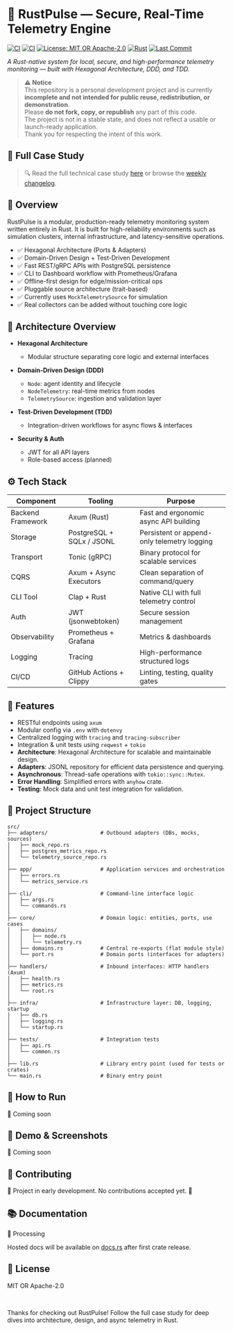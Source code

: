 # 🚀 RustPulse — Secure, Real-Time Telemetry Engine
[![CI](https://github.com/vinecksie/rustpulse/actions/workflows/ci.yml/badge.svg)](https://github.com/vinecksie/rustpulse/actions)
[![CI](https://github.com/vinecksie/rustpulse/actions/workflows/audit.yml/badge.svg)](https://github.com/vinecksie/rustpulse/actions)
[![License: MIT OR Apache-2.0](https://img.shields.io/badge/license-MIT%20OR%20Apache--2.0-blue)](./LICENSE)
[![Rust](https://img.shields.io/badge/rust-stable-orange)](https://www.rust-lang.org/)
[![Last Commit](https://img.shields.io/github/last-commit/vinecksie/rustpulse)](https://github.com/vinecksie/rustpulse)


*A Rust-native system for local, secure, and high-performance telemetry monitoring — built with Hexagonal Architecture, DDD, and TDD.*

> **⚠️ Notice**  
> This repository is a personal development project and is currently **incomplete and not intended for public reuse, redistribution, or demonstration**.  
> Please **do not fork, copy, or republish** any part of this code.  
> The project is not in a stable state, and does not reflect a usable or launch-ready application.  
> Thank you for respecting the intent of this work.

## 📖 Full Case Study

> 🔍 Read the full technical case study [here](https://vinecksie.super.site/) or browse the [weekly changelog](https://github.com/VinEckSie/rust-weekly-changelog).


## 📡 Overview

RustPulse is a modular, production-ready telemetry monitoring system written entirely in Rust. It is built for high-reliability environments such as simulation clusters, internal infrastructure, and latency-sensitive operations.

- ✅ Hexagonal Architecture (Ports & Adapters)
- ✅ Domain-Driven Design + Test-Driven Development
- ✅ Fast REST/gRPC APIs with PostgreSQL persistence
- ✅ CLI to Dashboard workflow with Prometheus/Grafana
- ✅ Offline-first design for edge/mission-critical ops
- ✅ Pluggable source architecture (trait-based)
- ✅ Currently uses `MockTelemetrySource` for simulation
- ✅ Real collectors can be added without touching core logic

<!--
## 🌐 Live Demo

🚧 Coming soon – Will be available at:  
👉 [https://demo.rustpulse.io](https://demo.rustpulse.io)
-->

## 🧱 Architecture Overview

- **Hexagonal Architecture**
    - Modular structure separating core logic and external interfaces

- **Domain-Driven Design (DDD)**
    - `Node`: agent identity and lifecycle
    - `NodeTelemetry`: real-time metrics from nodes
    - `TelemetrySource`: ingestion and validation layer

- **Test-Driven Development (TDD)**
    - Integration-driven workflows for async flows & interfaces

- **Security & Auth**
    - JWT for all API layers
    - Role-based access (planned)

## ⚙️ Tech Stack

| Component | Tooling | Purpose |
|----------|---------|---------|
| Backend Framework | Axum (Rust) | Fast and ergonomic async API building |
| Storage | PostgreSQL + SQLx / JSONL | Persistent or append-only telemetry logging |
| Transport | Tonic (gRPC) | Binary protocol for scalable services |
| CQRS | Axum + Async Executors | Clean separation of command/query |
| CLI Tool | Clap + Rust | Native CLI with full telemetry control |
| Auth | JWT (jsonwebtoken) | Secure session management |
| Observability | Prometheus + Grafana | Metrics & dashboards |
| Logging | Tracing | High-performance structured logs |
| CI/CD | GitHub Actions + Clippy | Linting, testing, quality gates |


## 🔧 Features
- RESTful endpoints using `axum`
- Modular config via `.env` with `dotenvy`
- Centralized logging with `tracing` and `tracing-subscriber`
- Integration & unit tests using `reqwest` + `tokio`
- **Architecture**: Hexagonal Architecture for scalable and maintainable design.
- **Adapters**: JSONL repository for efficient data persistence and querying.
- **Asynchronous**: Thread-safe operations with `tokio::sync::Mutex`.
- **Error Handling**: Simplified errors with `anyhow` crate.
- **Testing**: Mock data and unit test integration for validation.

## 📁 Project Structure

```
src/
├── adapters/                 # Outbound adapters (DBs, mocks, sources)
│   ├── mock_repo.rs
│   ├── postgres_metrics_repo.rs
│   └── telemetry_source_repo.rs
│
├── app/                      # Application services and orchestration
│   ├── errors.rs
│   └── metrics_service.rs
│
├── cli/                      # Command-line interface logic
│   ├── args.rs
│   └── commands.rs
│
├── core/                     # Domain logic: entities, ports, use cases
│   ├── domains/
│   │   ├── node.rs
│   │   └── telemetry.rs
│   ├── domains.rs            # Central re-exports (flat module style)
│   └── port.rs               # Domain ports (interfaces for adapters)
│
├── handlers/                 # Inbound interfaces: HTTP handlers (Axum)
│   ├── health.rs
│   ├── metrics.rs
│   └── root.rs
│
├── infra/                    # Infrastructure layer: DB, logging, startup
│   ├── db.rs
│   ├── logging.rs
│   └── startup.rs
│
├── tests/                    # Integration tests
│   ├── api.rs
│   └── common.rs
│
├── lib.rs                    # Library entry point (used for tests or crates)
└── main.rs                   # Binary entry point
```

## 🚀 How to Run

🚧 Coming soon

## 📸 Demo & Screenshots

🚧 Coming soon

## 🤝 Contributing

🚧 Project in early development. No contributions accepted yet. 🚧

## 📚 Documentation

🚧 Processing

Hosted docs will be available on [docs.rs](https://docs.rs/rustpulse) after first crate release.

## 📄 License

MIT OR Apache-2.0


<br>

Thanks for checking out RustPulse! Follow the full case study for deep dives into architecture, design, and async telemetry in Rust.




